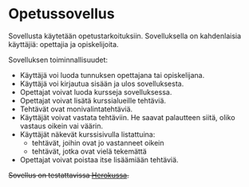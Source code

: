 # Opetussovellus

Sovellusta käytetään opetustarkoituksiin. Sovelluksella on kahdenlaisia käyttäjiä: opettajia ja opiskelijoita.

Sovelluksen toiminnallisuudet:

* Käyttäjä voi luoda tunnuksen opettajana tai opiskelijana.
* Käyttäjä voi kirjautua sisään ja ulos sovelluksesta.
* Opettajat voivat luoda kursseja sovelluksessa.
* Opettajat voivat lisätä kurssialueille tehtäviä.
* Tehtävät ovat monivalintatehtäviä.
* Käyttäjät voivat vastata tehtäviin. He saavat palautteen siitä, oliko vastaus
  oikein vai väärin.
* Käyttäjät näkevät kurssisivulla listattuina:
    * tehtävät, joihin ovat jo vastanneet oikein
    * tehtävät, jotka ovat vielä tekemättä
* Opettajat voivat poistaa itse lisäämiään tehtäviä.

~~Sovellus on testattavissa
[Herokussa](https://enigmatic-headland-82484.herokuapp.com/).~~
